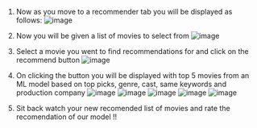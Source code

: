 1. Now as you move to a recommender tab you will be displayed as follows:
![image](https://github.com/user-attachments/assets/109db4e0-b41f-4c4f-95b5-70751a1b60a2)

2. Now you will be given a list of movies to select from
![image](https://github.com/user-attachments/assets/84420bd3-19e0-4b7a-b74c-e2d9092810a9)

3. Select a movie you went to find recommendations for and click on the recommend button
![image](https://github.com/user-attachments/assets/0d9c8d47-cae4-4e6b-a226-e727c50542ab)

4. On clicking the button you will be displayed with top 5 movies from an ML model based on top picks, genre, cast, same keywords and production company
![image](https://github.com/user-attachments/assets/777afd01-dc30-49bd-abf3-4bc53b287433)
![image](https://github.com/user-attachments/assets/1363fd62-70c4-4f90-9024-2d6188536ed3)
![image](https://github.com/user-attachments/assets/a51e119a-5fa6-416c-80a7-71bdbb7024eb)
![image](https://github.com/user-attachments/assets/54094cd4-4a5c-42bd-8f7d-5a755afc178b)
![image](https://github.com/user-attachments/assets/38d0405e-972b-4364-83a1-670bc9701010)

5. Sit back watch your new recomended list of movies and rate the recomendation of our model !!







